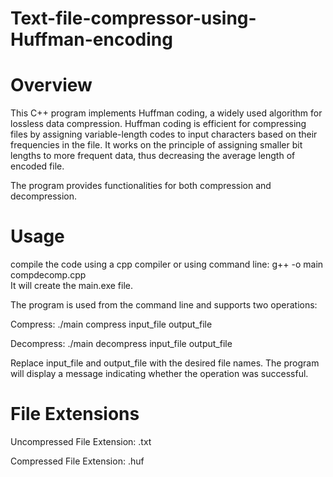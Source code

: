 # Text-file-compressor-using-Huffman-encoding

# Overview
This C++ program implements Huffman coding, a widely used algorithm for lossless data compression. Huffman coding is efficient for compressing files by assigning variable-length codes to input characters based on their frequencies in the file. It works on the principle of assigning smaller bit lengths to more frequent data, thus decreasing the average length of encoded file.

The program provides functionalities for both compression and decompression.

# Usage
compile the code using a cpp compiler or using command line: g++ -o main compdecomp.cpp    
It will create the main.exe file.

The program is used from the command line and supports two operations:

Compress:
./main compress input_file output_file

Decompress:
./main decompress input_file output_file


Replace input_file and output_file with the desired file names. The program will display a message indicating whether the operation was successful.

# File Extensions
Uncompressed File Extension: .txt

Compressed File Extension: .huf






